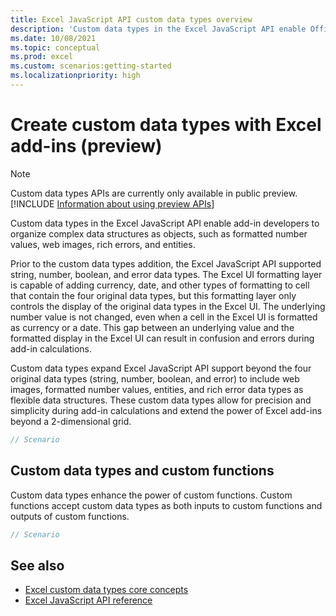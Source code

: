 ```yaml
---
title: Excel JavaScript API custom data types overview
description: 'Custom data types in the Excel JavaScript API enable Office Add-in developers to work with formatted number values, rich errors, and web images as data types.'
ms.date: 10/08/2021
ms.topic: conceptual
ms.prod: excel
ms.custom: scenarios:getting-started
ms.localizationpriority: high
---
```


# Create custom data types with Excel add-ins (preview)

> [!NOTE]
> Custom data types APIs are currently only available in public preview. [!INCLUDE [Information about using preview APIs](../includes/using-excel-preview-apis.md)]
> 

Custom data types in the Excel JavaScript API enable add-in developers to organize complex data structures as objects, such as formatted number values, web images, rich errors, and entities.

Prior to the custom data types addition, the Excel JavaScript API supported string, number, boolean, and error data types. The Excel UI formatting layer is capable of adding currency, date, and other types of formatting to cell that contain the four original data types, but this formatting layer only controls the display of the original data types in the Excel UI. The underlying number value is not changed, even when a cell in the Excel UI is formatted as currency or a date. This gap between an underlying value and the formatted display in the Excel UI can result in confusion and errors during add-in calculations.

Custom data types expand Excel JavaScript API support beyond the four original data types (string, number, boolean, and error) to include web images, formatted number values, entities, and rich error data types as flexible data structures. These custom data types allow for precision and simplicity during add-in calculations and extend the power of Excel add-ins beyond a 2-dimensional grid.

```js
// Scenario
```

## Custom data types and custom functions

Custom data types enhance the power of custom functions. Custom functions accept custom data types as both inputs to custom functions and outputs of custom functions.

```js
// Scenario
```

## See also

* [Excel custom data types core concepts](/excel-data-types-concepts.md)
* [Excel JavaScript API reference](../reference/overview/excel-add-ins-reference-overview.md)